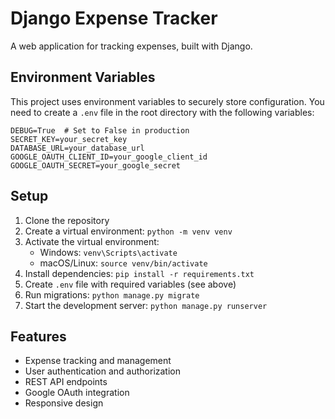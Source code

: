 # Django Expense Tracker

A web application for tracking expenses, built with Django.

## Environment Variables

This project uses environment variables to securely store configuration. You need to create a `.env` file in the root directory with the following variables:

```
DEBUG=True  # Set to False in production
SECRET_KEY=your_secret_key
DATABASE_URL=your_database_url
GOOGLE_OAUTH_CLIENT_ID=your_google_client_id
GOOGLE_OAUTH_SECRET=your_google_secret
```

## Setup

1. Clone the repository
2. Create a virtual environment: `python -m venv venv`
3. Activate the virtual environment:
   - Windows: `venv\Scripts\activate`
   - macOS/Linux: `source venv/bin/activate`
4. Install dependencies: `pip install -r requirements.txt`
5. Create `.env` file with required variables (see above)
6. Run migrations: `python manage.py migrate`
7. Start the development server: `python manage.py runserver`

## Features

- Expense tracking and management
- User authentication and authorization
- REST API endpoints
- Google OAuth integration
- Responsive design 